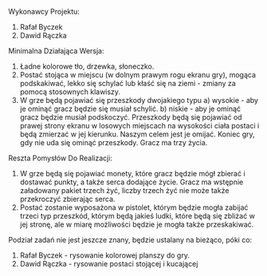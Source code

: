 Wykonawcy Projektu:
1. Rafał Byczek
2. Dawid Rączka

Minimalna Działająca Wersja:
1. Ładne kolorowe tło, drzewka, słoneczko.
2. Postać stojąca w miejscu (w dolnym prawym rogu ekranu gry), mogąca podskakiwać, lekko się schylać lub kłaść się na ziemi - zmiany za pomocą stosownych klawiszy.
3. W grze będą pojawiać się przeszkody dwojakiego typu
   a) wysokie - aby je ominąć gracz będzie się musiał schylić.
   b) niskie - aby je ominąć gracz będzie musiał podskoczyć.
Przeszkody będą się pojawiać od prawej strony ekranu w losowych miejscach na wysokości ciała postaci i będą zmierzać w jej kierunku. Naszym celem jest je omijać. Koniec gry, gdy  nie uda się ominąć przeszkody. Gracz ma trzy życia.

Reszta Pomysłów Do Realizacji:
1. W grze będą się pojawiać monety, które gracz będzie mógł zbierać i dostawać punkty, a także serca dodające życie. Gracz ma wstępnie załadowany pakiet trzech żyć, liczby trzech żyć nie może także przekroczyć zbierając serca.
2. Postać zostanie wyposażona w pistolet, którym będzie mogła zabijać trzeci typ przeszkód, którym będą jakieś ludki, które będą się zbliżać w jej stronę, ale w miarę możliwości będzie je mogła także przeskakiwać.

Podział zadań nie jest jeszcze znany, będzie ustalany na bieżąco, póki co:
1. Rafał Byczek - rysowanie kolorowej planszy do gry.
2. Dawid Rączka - rysowanie postaci stojącej i kucającej